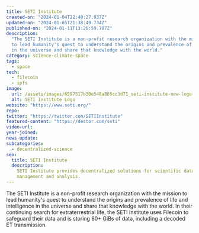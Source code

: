 ```yaml
---
title: SETI Institute
created-on: "2024-01-04T22:40:27.937Z"
updated-on: "2024-01-05T21:38:49.734Z"
published-on: "2024-01-11T13:26:59.787Z"
description:
  "The SETI Institute is a non-profit research organization with the mission
  to lead humanity's quest to understand the origins and prevalence of life and intelligence
  in the universe and share that knowledge with the world."
category: science-climate-space
tags:
  - space
tech:
  - filecoin
  - ipfs
image:
  url: /assets/images/6597517b30e548a865cc3d71_seti-institute-new-logo-design.png
  alt: SETI Institute Logo
website: "https://www.seti.org/"
repo:
twitter: "https://twitter.com/SETIInstitute"
featured-content: "https://destor.com/seti"
video-url:
year-joined:
news-update:
subcategories:
  - decentralized-science
seo:
  title: SETI Institute
  description:
    SETI Institute provides decentralized solutions for scientific data
    management and analysis.
---
```


The SETI Institute is a non-profit research organization with the mission to lead humanity's quest to understand the origins and prevalence of life and intelligence in the universe and share that knowledge with the world. In their continuing search for extraterrestrial life, the SETI Institute uses Filecoin to safeguard their data and is storing 60+ GiBs of data, including a decoded ET transmission.
